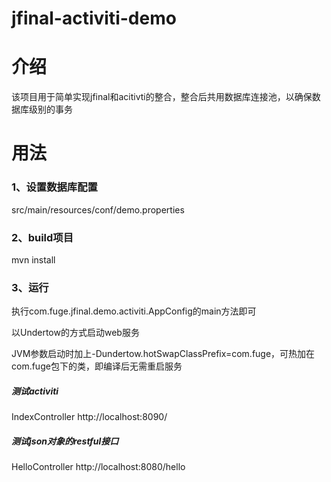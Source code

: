 # jfinal-activiti-demo

# 介绍

该项目用于简单实现jfinal和acitivti的整合，整合后共用数据库连接池，以确保数据库级别的事务

# 用法

### 1、设置数据库配置
 
src/main/resources/conf/demo.properties

### 2、build项目

mvn install

### 3、运行

执行com.fuge.jfinal.demo.activiti.AppConfig的main方法即可

以Undertow的方式启动web服务

JVM参数启动时加上-Dundertow.hotSwapClassPrefix=com.fuge，可热加在com.fuge包下的类，即编译后无需重启服务

##### 测试activiti

IndexController
http://localhost:8090/

##### 测试json对象的restful接口

HelloController
http://localhost:8080/hello